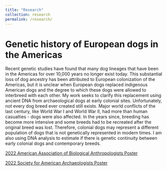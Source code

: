 ```yaml
---
title: "Research"
collection: research
permalink: /research/
---
```


Genetic history of European dogs in the Americas
======

Recent genetic studies have found that many dog lineages that have been in the Americas for over 10,000 years no longer exist today. This substantial loss of dog ancestry has been attributed to European colonization of the Americas, but it is unclear when European dogs replaced indigenous American dogs and the degree to which these dogs were allowed to interbreed with each other. My work seeks to clarify this replacement using ancient DNA from archaeological dogs at early colonial sites. Unfortunately, not every dog breed ever created still exists. Major world conflicts of the last century, like World War I and World War II, had more than human casualties - dogs were also affected. In the years since, breeding has become more intensive and some breeds had to be recreated after the original breed was lost. Therefore, colonial dogs may represent a different population of dogs that is not genetically represented in modern times. I am also using DNA analysis to estimate if there is genetic continuity between early colonial dogs and contemporary breeds.

<a href="https://thomasare.github.io/files/2022_AABA_Jamestown_Final.pdf" target="_blank">2022 American Association of Biological Anthropologists Poster</a>

[2022 Society for American Archaeologists Poster](/files/2022_SAA_Jamestown_Poster_Final.pdf)
